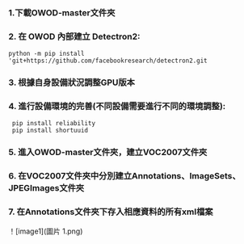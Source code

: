### 1.下載OWOD-master文件夾
### 2. 在 OWOD 內部建立 Detectron2: 
   ```
   python -m pip install 'git+https://github.com/facebookresearch/detectron2.git
   ```
### 3. 根據自身設備狀況調整GPU版本
### 4. 進行設備環境的完善(不同設備需要進行不同的環境調整):
   ```
    pip install reliability
    pip install shortuuid
   ```
### 5. 進入OWOD-master文件夾，建立VOC2007文件夾
### 6. 在VOC2007文件夾中分別建立Annotations、ImageSets、JPEGImages文件夾 
### 7. 在Annotations文件夾下存入相應資料的所有xml檔案
！[image1](圖片 1.png)
 
